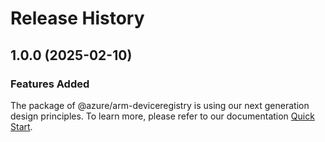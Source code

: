 # Release History
    
## 1.0.0 (2025-02-10)

### Features Added

The package of @azure/arm-deviceregistry is using our next generation design principles. To learn more, please refer to our documentation [Quick Start](https://aka.ms/azsdk/js/mgmt/quickstart).
